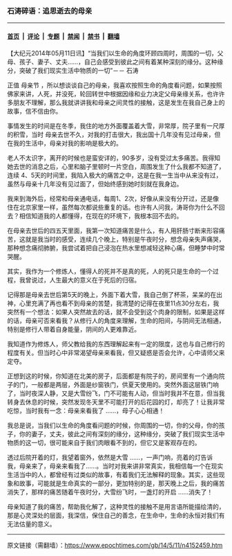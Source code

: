 ### 石涛碎语：追思逝去的母亲

---

#### [首页](../../../..?n4152459) &nbsp;|&nbsp; [评论](../../../../../epoch-comment?n4152459) &nbsp;|&nbsp; [专题](../../../../../epoch-special?n4152459) &nbsp;|&nbsp; [禁闻](../../../../../epoch-news?n4152459) &nbsp;|&nbsp; [禁书](../../../../../books?n4152459) &nbsp;|&nbsp; [翻墙](https://github.com/gfw-breaker/nogfw/blob/master/README.md?n4152459)


<div class="post_content" id="artbody" itemprop="articleBody">
 <!-- article content begin -->
 <p>
  【大纪元2014年05月11日讯】“当我们以生命的角度环顾四周时，周围的一切，父母、孩子、妻子、丈夫……，自己会感受到彼此之间有着某种深刻的缘分。这种缘分，突破了我们现实生活中物质的一切”－－
  <ok href="https://www.epochtimes.com/gb/tag/%E7%9F%B3%E6%B6%9B.html">
   石涛
  </ok>
 </p>
 <p>
  正值
  <ok href="https://www.epochtimes.com/gb/tag/%E6%AF%8D%E4%BA%B2%E8%8A%82.html">
   母亲节
  </ok>
  ，所以想谈谈自己的母亲，我喜欢按照生命的角度看问题，如果按照佛家来讲，人死，并没死，轮回转世中根据因缘和业力决定父母亲缘关系，也许许多朋友不理解，那么我就讲讲我和母亲之间灵性的接触，这是发生在我自己身上的故事，信不信由你。
 </p>
 <p>
  事情发生的时间是在冬季，我住的地方外面覆盖着大雪，非常厚，院子里有一尺厚的积雪，当时 母亲去世不久，对我的打击很大，我出国十几年没有见过母亲，但在我的生活中，母亲对我的影响是极大的。
 </p>
 <p>
  老人不太识字，离开的时候也是蛮安详的，90多岁，没有受过太多痛苦。我得知她去世的消息之后，心里和脑子里顿时一片空白，周围发生了什么我都不知道了，连续 4、5天的时间里，我陷入极大的痛苦之中，这是在我一生当中从来没有过，虽然与母亲十几年没有见过面了，但始终感到她时刻就在我身边。
 </p>
 <p>
  我来到海外后，经常和母亲通电话，每周1、2次，好像从来没有分开过，还是像住在北京家里一样，虽然每次都说些重复的话。也许有人问我，涛哥你为什么不回去？相信知道我的人都懂得，在现在的环境下，我根本回不去的。
 </p>
 <p>
  在母亲去世后的四五天里面，我第一次知道痛苦是什么，有人用肝肠寸断来形容痛苦，这就是我当时的感受，连续几个晚上，特别是午夜时分，想念母亲失声痛哭，那种想念痛彻肺腑，我尝试着把自己浸泡在热水里想减轻这种心痛，但睡梦中时常哭醒。
 </p>
 <p>
  其实，我作为一个修炼人，懂得人的死并不是真的死，人的死只是生命的一个过程，我曾说过，人生最大的意义在于死后的归宿。
 </p>
 <p>
  记得那是母亲去世后第5天的晚上，外面下着大雪，我自己倒了杯茶，呆呆的在出神，心里充满了再也看不到母亲的苦楚，我清楚的记得在夜里11点30分左右，我突然有一个想法：如果人突然故去的话，就不会受到这个肉身的限制，如果是这样的话，母亲可否来看我？从修行人的角度来理解，生命的阳间，与阴间无法相通，特别是修行人带着自身能量，阴间的人更难靠近。
 </p>
 <p>
  我知道作为修炼人，师父教给我的东西理解起来有一定的限度，这也与自己修行的程度有关。但当时心中非常渴望母亲来看我，但又疑惑是否会允许，心中请师父来定夺。
 </p>
 <p>
  正想到这的时候，你知道在北美的房子，后面都是有院子的，房间里有一个通向院子的门，一般都是两层，外面是纱窗铁门，供夏天使用的。突然外面这层铁门响了，当时夜深人静，又是大雪纷飞，门不可能有人动，但当时我并不在意，但当我转身去休息的时候，突然发现冬天里不可能打开的后花园的灯，却亮了！让我非常吃惊，当时我有一念：母亲来看我了 ……，母子心心相通！
 </p>
 <p>
  我总是说，当我们以生命的角度看问题的时候，你周围的一切，你的父母，你的孩子，你的妻子，丈夫，彼此之间有深刻的缘分，这种缘分，突破了我们现实生活中物质的这一切，很可能来自于我们肉眼看不到的，但它又是客观存在的。
 </p>
 <p>
  透过后院开着的灯，我望着窗外，依然是大雪 ……，一声门响，亮着的灯告诉我，母亲来了，母亲来看我了……。当时对我来讲非常真实，我相信每一个在现实生活当中的人，都曾经有过类似的故事，有着我们无法解释的现象。其实，这些现象和故事，可能就是生命真实的一部分，更加特别的是，那天晚上之后，我的痛苦消失了，那样的痛苦随着午夜时分，大雪纷飞时，一盏灯的开启 ……消失了！
 </p>
 <p>
  母亲知道了我的痛苦，帮助我化解了，这种灵性的接触不是用言语所能描绘清的，那是心灵深处的层面，我深信，保住自己的善念，在生命中，生命的永恒对我们有无法估量的意义。
 </p>
 <!-- article content end -->
 <div id="below_article_ad">
 </div>
</div>


---

原文链接（需翻墙）：https://www.epochtimes.com/gb/14/5/11/n4152459.htm